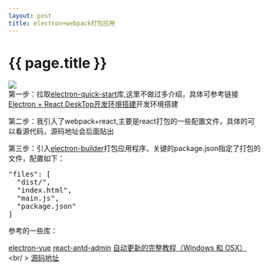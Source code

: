 ```yaml
---
layout: post
title: electron+webpack打包应用
---
```


{{ page.title }}
================
<img src="https://segmentfault.com/img/bV0hZ2?w=1600&h=1200" style="cursor: pointer; display: inline;">
<br/ >
第一步：拉取<a href="https://github.com/electron/electron-quick-start" target="_blank">electron-quick-start</a>库,这里不做过多介绍，具体可参考链接<a href="http://www.jianshu.com/p/785ed0ac08ee" target="_blank">Electron + React DeskTop开发环境搭建</a>开发环境搭建

第二步：我引入了webpack+react,主要是react打包的一些配置文件，具体的可以看源代码，源码地址会后面贴出

第三步：引入<a href="https://github.com/electron-userland/electron-builder" target="_blank">electron-builder</a>打包应用程序，关键的package.json指定了打包的文件，配置如下：

<pre class="language-javascript">
"files": [
  "dist/",
  "index.html",
  "main.js",
  "package.json"
]
</pre>

参考的一些库：

<a href="https://github.com/SimulatedGREG/electron-vue" target="_blank">electron-vue</a>
 <a href="https://github.com/fireyy/react-antd-admin" target="_blank">react-antd-admin</a>
  <a href="https://segmentfault.com/a/1190000007616641">自动更新的完整教程（Windows 和 OSX）</a>
  <br/ >
  <a href="https://github.com/2ming/electron-docs" target="_blank">源码地址</a>